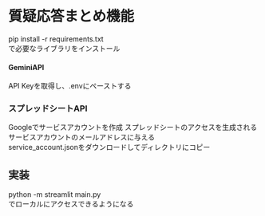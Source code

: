 <h1>質疑応答まとめ機能</h1>

pip install -r requirements.txt<br>
で必要なライブラリをインストール<br>

<h4>GeminiAPI</h4>
API Keyを取得し、.envにペーストする<br>

<h3>スプレッドシートAPI</h3>
Googleでサービスアカウントを作成
スプレッドシートのアクセスを生成されるサービスアカウントのメールアドレスに与える<br>
service_account.jsonをダウンロードしてディレクトリにコピー<br>

<h2>実装</h2>
python -m streamlit main.py<br>
でローカルにアクセスできるようになる<br>
